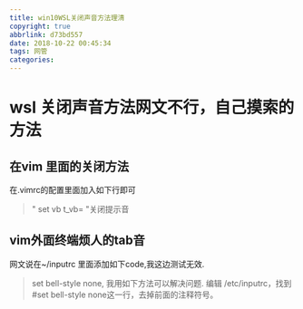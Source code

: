 ```yaml
---
title: win10WSL关闭声音方法理清
copyright: true
abbrlink: d73bd557
date: 2018-10-22 00:45:34
tags: 网管
categories:
---
```



# wsl 关闭声音方法网文不行，自己摸索的方法



<!--more-->

## 在vim 里面的关闭方法
在.vimrc的配置里面加入如下行即可
> " set vb t_vb=                                "关闭提示音

## vim外面终端烦人的tab音
网文说在~/inputrc 里面添加如下code,我这边测试无效.
> set bell-style none,
我用如下方法可以解决问题.
> 编辑 /etc/inputrc，找到#set bell-style none这一行，去掉前面的注释符号。
